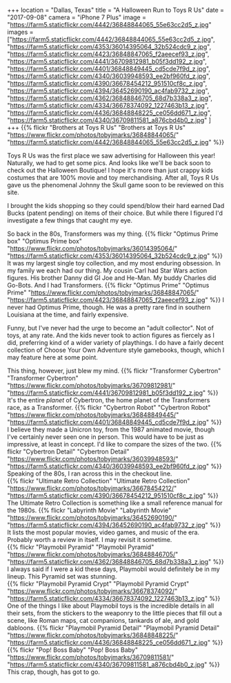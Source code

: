 +++
location = "Dallas, Texas"
title = "A Halloween Run to Toys R Us"
date = "2017-09-08"
camera = "iPhone 7 Plus"
image = "https://farm5.staticflickr.com/4442/36848844065_55e63cc2d5_z.jpg"
images = ["https://farm5.staticflickr.com/4442/36848844065_55e63cc2d5_z.jpg",
"https://farm5.staticflickr.com/4353/36014395064_32b524cdc9_z.jpg",
"https://farm5.staticflickr.com/4423/36848847065_f2aeecef93_z.jpg",
"https://farm5.staticflickr.com/4441/36709812981_b05f3dd192_z.jpg",
"https://farm5.staticflickr.com/4401/36848849445_cd5cde7f9d_z.jpg",
"https://farm5.staticflickr.com/4340/36039948593_ee2bf960fd_z.jpg",
"https://farm5.staticflickr.com/4390/36678454212_951510cf8c_z.jpg",
"https://farm5.staticflickr.com/4394/36452690190_ac4fab9732_z.jpg",
"https://farm5.staticflickr.com/4362/36848846705_68d7b338a3_z.jpg",
"https://farm5.staticflickr.com/4334/36678374092_1227463b13_z.jpg",
"https://farm5.staticflickr.com/4436/36848848225_ce056dd671_z.jpg",
"https://farm5.staticflickr.com/4340/36709811581_a876cbd4b0_z.jpg"
]
+++
{{% flickr "Brothers at Toys R Us"
           "Brothers at Toys R Us"
           "https://www.flickr.com/photos/tobyjmarks/36848844065/"
           "https://farm5.staticflickr.com/4442/36848844065_55e63cc2d5_z.jpg" %}}
<!--more-->      
     
Toys R Us was the first place we saw advertising for Halloween this year! Naturally, we had to get some pics. And looks like we'll be back soon to check out the Halloween Boutique! I hope it's more than just crappy kids costumes that are 100% movie and toy merchandising. After all, Toys R Us gave us the phenomenal Johnny the Skull game soon to be reviewed on this site.  

I brought the kids shopping so they could spend/blow their hard earned Dad Bucks (patent pending) on items of their choice. But while there I figured I'd investigate a few things that caught my eye.

So back in the 80s, Transformers was my thing.
{{% flickr "Optimus Prime box"
           "Optimus Prime box"
           "https://www.flickr.com/photos/tobyjmarks/36014395064/"
           "https://farm5.staticflickr.com/4353/36014395064_32b524cdc9_z.jpg" %}}
It was my largest single toy collection, and my most enduring obsession. In my family we each had our thing. My cousin Carl had Star Wars action figures. His brother Danny did GI Joe and He-Man. My buddy Charles did Go-Bots. And I had Transformers. 
{{% flickr "Optimus Prime"
           "Optimus Prime"
           "https://www.flickr.com/photos/tobyjmarks/36848847065/"
           "https://farm5.staticflickr.com/4423/36848847065_f2aeecef93_z.jpg" %}}
I never had Optimus Prime, though. He was a pretty rare find in southern Louisiana at the time, and fairly expensive. 

Funny, but I've never had the urge to become an "adult collector". Not of toys, at any rate. And the kids never took to action figures as fiercely as I did, preferring kind of a wider variety of playthings. I do have a fairly decent collection of Choose Your Own Adventure style gamebooks, though, which I may feature here at some point.

This thing, however, just blew my mind.
{{% flickr "Transformer Cybertron"
           "Transformer Cybertron"
           "https://www.flickr.com/photos/tobyjmarks/36709812981/"
           "https://farm5.staticflickr.com/4441/36709812981_b05f3dd192_z.jpg" %}}
It's the entire _planet_ of Cybertron, the home planet of the Transformers race, as a Transformer. 
{{% flickr "Cybertron Robot"
           "Cybertron Robot"
           "https://www.flickr.com/photos/tobyjmarks/36848849445/"
           "https://farm5.staticflickr.com/4401/36848849445_cd5cde7f9d_z.jpg" %}}
I believe they made a Unicron toy, from the 1987 animated movie, though I've certainly never seen one in person. This would have to be just as impressive, at least in concept. I'd like to compare the sizes of the two. 
{{% flickr "Cybertron Detail"
           "Cybertron Detail"
           "https://www.flickr.com/photos/tobyjmarks/36039948593/"
           "https://farm5.staticflickr.com/4340/36039948593_ee2bf960fd_z.jpg" %}}
Speaking of the 80s, I ran across this in the checkout line.           
{{% flickr "Ultimate Retro Collection"
           "Ultimate Retro Collection"
           "https://www.flickr.com/photos/tobyjmarks/36678454212/"
           "https://farm5.staticflickr.com/4390/36678454212_951510cf8c_z.jpg" %}}
The Ultimate Retro Collection is something like a small reference manual for the 1980s. 
{{% flickr "Labyrinth Movie"
           "Labyrinth Movie"
           "https://www.flickr.com/photos/tobyjmarks/36452690190/"
           "https://farm5.staticflickr.com/4394/36452690190_ac4fab9732_z.jpg" %}}
It lists the most popular movies, video games, and music of the era. Probably worth a review in itself. I may revisit it sometime.            
{{% flickr "Playmobil Pyramid"
           "Playmobil Pyramid"
           "https://www.flickr.com/photos/tobyjmarks/36848846705/"
           "https://farm5.staticflickr.com/4362/36848846705_68d7b338a3_z.jpg" %}}
I always said if I were a kid these days, Playmobil would definitely be in my lineup. This Pyramid set was stunning.           
{{% flickr "Playmobil Pyramid Crypt"
           "Playmobil Pyramid Crypt"
           "https://www.flickr.com/photos/tobyjmarks/36678374092/"
           "https://farm5.staticflickr.com/4334/36678374092_1227463b13_z.jpg" %}}
One of the things I like about Playmobil toys is the incredible details in all their sets, from the stickers to the weaponry to the little pieces that fill out a scene, like Roman maps, cat companions, tankards of ale, and gold dabloons.
{{% flickr "Playmobil Pyramid Detail"
           "Playmobil Pyramid Detail"
           "https://www.flickr.com/photos/tobyjmarks/36848848225/"
           "https://farm5.staticflickr.com/4436/36848848225_ce056dd671_z.jpg" %}}
{{% flickr "Pop! Boss Baby"
           "Pop! Boss Baby"
           "https://www.flickr.com/photos/tobyjmarks/36709811581/"
           "https://farm5.staticflickr.com/4340/36709811581_a876cbd4b0_z.jpg" %}}
This crap, though, has got to go.           
